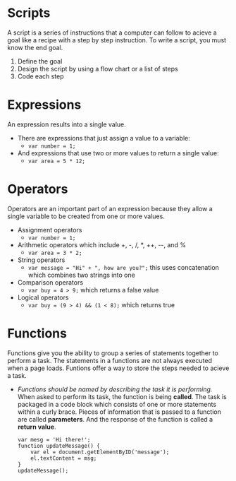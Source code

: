 # Scripts
A script is a series of instructions that a computer can follow to acieve a goal like a recipe with a step by step instruction. To write a script, you must know the end goal.
1. Define the goal
2. Design the script by using a flow chart or a list of steps
3. Code each step
# Expressions
An expression results into a single value.
- There are expressions that just assign a value to a variable:
    - `var number = 1;`
- And expressions that use two or more values to return a single value:
    - `var area = 5 * 12;`
# Operators
Operators are an important part of an expression because they allow a single variable to be created from one or more values.
- Assignment operators
    - `var number = 1;`
- Arithmetic operators which include +, -, /, *, ++, --, and %
    - `var area = 3 * 2;`
- String operators
    - `var message = "Hi" + ", how are you?";` this uses concatenation which combines two strings into one
- Comparison operators
    - `var buy = 4 > 9;` which returns a false value
- Logical operators
    - `var buy = (9 > 4) && (1 < 8);` which returns true
# Functions
Functions give you the ability to group a series of statements together to perform a task. The statements in a functions are not always executed when a page loads. Funtions offer a way to store the steps needed to acieve a task.
- *Functions should be named by describing the task it is performing.*
When asked to perform its task, the function is being **called**. The task is packaged in a code block which consists of one or more statements within a curly brace. Pieces of information that is passed to a function are called **parameters**. And the response of the function is called a **return value**.
    ```
    var mesg = 'Hi there!';
    function updateMessage() {
        var el = document.getElementByID('message');
        el.textContent = msg;
    }
    updateMessage();
    ```
